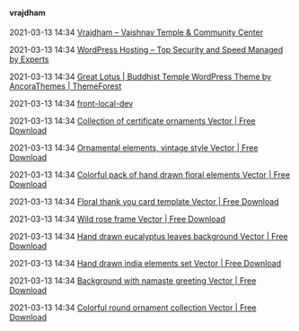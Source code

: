 ####  vrajdham

2021-03-13 14:34 [Vrajdham – Vaishnav Temple &amp; Community Center](http://festive-shrike.w5.poopy.life/)

2021-03-13 14:34 [WordPress Hosting – Top Security and Speed Managed by Experts](https://www.siteground.com/wordpress-hosting.htm)

2021-03-13 14:34 [Great Lotus | Buddhist Temple WordPress Theme by AncoraThemes | ThemeForest](https://themeforest.net/item/great-lotus-buddhist-temple-wordpress-theme/21661413)

2021-03-13 14:34 [front-local-dev](http://localhost/vrajdham)

2021-03-13 14:34 [Collection of certificate ornaments Vector | Free Download](https://www.freepik.com/free-vector/collection-certificate-ornaments_2449394.htm)

2021-03-13 14:34 [Ornamental elements, vintage style Vector | Free Download](https://www.freepik.com/free-vector/ornamental-elements-vintage-style_1064847.htm)

2021-03-13 14:34 [Colorful pack of hand drawn floral elements Vector | Free Download](https://www.freepik.com/free-vector/colorful-pack-hand-drawn-floral-elements_2420790.htm)

2021-03-13 14:34 [Floral thank you card template Vector | Free Download](https://www.freepik.com/free-vector/floral-thank-you-card-template_4099743.htm)

2021-03-13 14:34 [Wild rose frame Vector | Free Download](https://www.freepik.com/free-vector/wild-rose-frame_4043460.htm)

2021-03-13 14:34 [Hand drawn eucalyptus leaves background Vector | Free Download](https://www.freepik.com/free-vector/hand-drawn-eucalyptus-leaves-background_4080869.htm)

2021-03-13 14:34 [Hand drawn india elements set Vector | Free Download](https://www.freepik.com/free-vector/hand-drawn-india-elements-set_2874733.htm)

2021-03-13 14:34 [Background with namaste greeting Vector | Free Download](https://www.freepik.com/free-vector/background-with-namaste-greeting_1353313.htm)

2021-03-13 14:34 [Colorful round ornament collection Vector | Free Download](https://www.freepik.com/free-vector/colorful-round-ornament-collection_1270384.htm)



